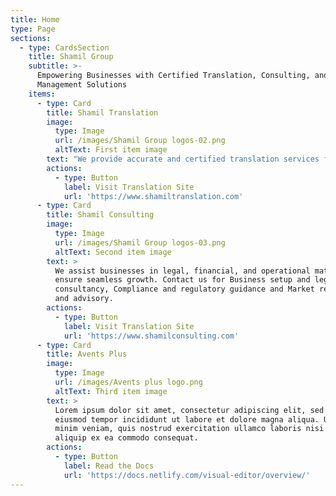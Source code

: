 ```yaml
---
title: Home
type: Page
sections:
  - type: CardsSection
    title: Shamil Group
    subtitle: >-
      Empowering Businesses with Certified Translation, Consulting, and Event
      Management Solutions
    items:
      - type: Card
        title: Shamil Translation
        image:
          type: Image
          url: /images/Shamil Group logos-02.png
          altText: First item image
        text: "We provide accurate and certified translation services for legal, corporate, and personal documents. Our expert interpreters are available for conferences, business meetings, and events in multiple languages.\n\U0001F539 Certified document translation\n\U0001F539 Simultaneous and consecutive interpretation\n\U0001F539 Legal and business translations\n\U0001F539 Translation services for expats (licenses, legal documents, etc.)\n"
        actions:
          - type: Button
            label: Visit Translation Site
            url: 'https://www.shamiltranslation.com'
      - type: Card
        title: Shamil Consulting
        image:
          type: Image
          url: /images/Shamil Group logos-03.png
          altText: Second item image
        text: >
          We assist businesses in legal, financial, and operational matters to
          ensure seamless growth. Contact us for Business setup and legal
          consultancy, Compliance and regulatory guidance and Market research
          and advisory.
        actions:
          - type: Button
            label: Visit Translation Site
            url: 'https://www.shamilconsulting.com'
      - type: Card
        title: Avents Plus
        image:
          type: Image
          url: /images/Avents plus logo.png
          altText: Third item image
        text: >
          Lorem ipsum dolor sit amet, consectetur adipiscing elit, sed do
          eiusmod tempor incididunt ut labore et dolore magna aliqua. Ut enim ad
          minim veniam, quis nostrud exercitation ullamco laboris nisi ut
          aliquip ex ea commodo consequat.
        actions:
          - type: Button
            label: Read the Docs
            url: 'https://docs.netlify.com/visual-editor/overview/'
---
```

